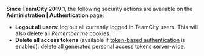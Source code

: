 [//]: # (title: Security Actions)
[//]: # (auxiliary-id: Security Actions)

__Since TeamCity 2019.1__, the following security actions are available on the __Administration | Authentication__ page:
* __Logout all users__: log out all currently logged in TeamCity users. This will also delete all _Remember me_ cookies.
* __Delete all access tokens__  (available if [token-based authentication](configuring-authentication-settings.md#Token-Based+Authentication) is enabled): delete all generated personal access tokens server-wide.
